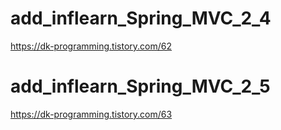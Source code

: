 # add_inflearn_Spring_MVC_2_4

https://dk-programming.tistory.com/62

# add_inflearn_Spring_MVC_2_5
https://dk-programming.tistory.com/63
